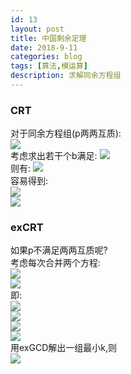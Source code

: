```yaml
---
id: 13
layout: post
title: 中国剩余定理
date: 2018-9-11
categories: blog
tags: [算法,模运算]
description: 求解同余方程组
---
```


### CRT
对于同余方程组(p两两互质):  
<img src="http://latex.codecogs.com/gif.latex?\left\{\begin{aligned}x\equiv a_1\;(mod\;p_1)\\x\equiv a_2\;(mod\;p_2)\\...\\x\equiv a_n\;(mod\;p_n)\end{aligned}\right"/>  
考虑求出若干个b满足:
<img src="http://latex.codecogs.com/gif.latex?b_i\equiv a_i\;(mod\;p_i)\;and\;b_i\equiv 0\;(mod\;p_j)"/>  
则有:
<img src="http://latex.codecogs.com/gif.latex?x\equiv \sum_{i=1}^nb_i\;(mod\;\prod_{i=1}^np_i)"/>  
容易得到:  
<img src="http://latex.codecogs.com/gif.latex?m_i=(\prod_{i=1}^np_i)/p_i"/>  
<img src="http://latex.codecogs.com/gif.latex?\Rightarrow\;b_i=a_i*m_i*inv(m_i,p_i)"/>  

### exCRT
如果p不满足两两互质呢?  
考虑每次合并两个方程:  
<img src="http://latex.codecogs.com/gif.latex?x\equiv a_1\;(mod\;p_1)"/>  
<img src="http://latex.codecogs.com/gif.latex?x\equiv a_2\;(mod\;p_2)"/>  
即:  
<img src="http://latex.codecogs.com/gif.latex?x=a_1+k_1*p_1"/>  
<img src="http://latex.codecogs.com/gif.latex?x=a_2+k_2*p_2"/>  
<img src="http://latex.codecogs.com/gif.latex?\therefore a_1+k_1*p_1=a_2+k_2*p_2"/>  
<img src="http://latex.codecogs.com/gif.latex?\therefore k_1*p_1-k_2*p_1=a_2-a_1"/>  
用exGCD解出一组最小k,则  
<img src="http://latex.codecogs.com/gif.latex?x\equiv a_1+k_1*p_1\;(mod\;lcm(p_1,p_2))"/>  
